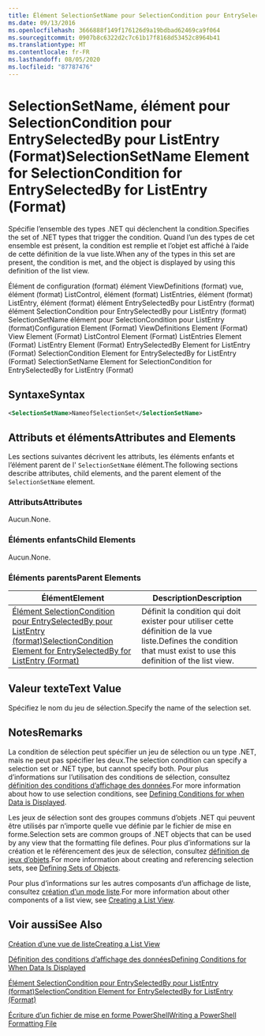 ```yaml
---
title: Élément SelectionSetName pour SelectionCondition pour EntrySelectedBy pour ListEntry (format) | Microsoft Docs
ms.date: 09/13/2016
ms.openlocfilehash: 3666888f149f176126d9a19bdbad62469ca9f064
ms.sourcegitcommit: 0907b8c6322d2c7c61b17f8168d53452c8964b41
ms.translationtype: MT
ms.contentlocale: fr-FR
ms.lasthandoff: 08/05/2020
ms.locfileid: "87787476"
---
```

# <a name="selectionsetname-element-for-selectioncondition-for-entryselectedby-for-listentry-format"></a><span data-ttu-id="48831-102">SelectionSetName, élément pour SelectionCondition pour EntrySelectedBy pour ListEntry (Format)</span><span class="sxs-lookup"><span data-stu-id="48831-102">SelectionSetName Element for SelectionCondition for EntrySelectedBy for ListEntry (Format)</span></span>

<span data-ttu-id="48831-103">Spécifie l’ensemble des types .NET qui déclenchent la condition.</span><span class="sxs-lookup"><span data-stu-id="48831-103">Specifies the set of .NET types that trigger the condition.</span></span> <span data-ttu-id="48831-104">Quand l’un des types de cet ensemble est présent, la condition est remplie et l’objet est affiché à l’aide de cette définition de la vue liste.</span><span class="sxs-lookup"><span data-stu-id="48831-104">When any of the types in this set are present, the condition is met, and the object is displayed by using this definition of the list view.</span></span>

<span data-ttu-id="48831-105">Élément de configuration (format) élément ViewDefinitions (format) vue, élément (format) ListControl, élément (format) ListEntries, élément (format) ListEntry, élément (format) élément EntrySelectedBy pour ListEntry (format) élément SelectionCondition pour EntrySelectedBy pour ListEntry (format) SelectionSetName élément pour SelectionCondition pour ListEntry (format)</span><span class="sxs-lookup"><span data-stu-id="48831-105">Configuration Element (Format) ViewDefinitions Element (Format) View Element (Format) ListControl Element (Format) ListEntries Element (Format) ListEntry Element (Format) EntrySelectedBy Element for ListEntry (Format) SelectionCondition Element for EntrySelectedBy for ListEntry (Format) SelectionSetName Element for SelectionCondition for EntrySelectedBy for ListEntry (Format)</span></span>

## <a name="syntax"></a><span data-ttu-id="48831-106">Syntaxe</span><span class="sxs-lookup"><span data-stu-id="48831-106">Syntax</span></span>

```xml
<SelectionSetName>NameofSelectionSet</SelectionSetName>
```

## <a name="attributes-and-elements"></a><span data-ttu-id="48831-107">Attributs et éléments</span><span class="sxs-lookup"><span data-stu-id="48831-107">Attributes and Elements</span></span>

<span data-ttu-id="48831-108">Les sections suivantes décrivent les attributs, les éléments enfants et l’élément parent de l' `SelectionSetName` élément.</span><span class="sxs-lookup"><span data-stu-id="48831-108">The following sections describe attributes, child elements, and the parent element of the `SelectionSetName` element.</span></span>

### <a name="attributes"></a><span data-ttu-id="48831-109">Attributs</span><span class="sxs-lookup"><span data-stu-id="48831-109">Attributes</span></span>

<span data-ttu-id="48831-110">Aucun.</span><span class="sxs-lookup"><span data-stu-id="48831-110">None.</span></span>

### <a name="child-elements"></a><span data-ttu-id="48831-111">Éléments enfants</span><span class="sxs-lookup"><span data-stu-id="48831-111">Child Elements</span></span>

<span data-ttu-id="48831-112">Aucun.</span><span class="sxs-lookup"><span data-stu-id="48831-112">None.</span></span>

### <a name="parent-elements"></a><span data-ttu-id="48831-113">Éléments parents</span><span class="sxs-lookup"><span data-stu-id="48831-113">Parent Elements</span></span>

|<span data-ttu-id="48831-114">Élément</span><span class="sxs-lookup"><span data-stu-id="48831-114">Element</span></span>|<span data-ttu-id="48831-115">Description</span><span class="sxs-lookup"><span data-stu-id="48831-115">Description</span></span>|
|-------------|-----------------|
|[<span data-ttu-id="48831-116">Élément SelectionCondition pour EntrySelectedBy pour ListEntry (format)</span><span class="sxs-lookup"><span data-stu-id="48831-116">SelectionCondition Element for EntrySelectedBy for ListEntry (Format)</span></span>](./selectioncondition-element-for-entryselectedby-for-listcontrol-format.md)|<span data-ttu-id="48831-117">Définit la condition qui doit exister pour utiliser cette définition de la vue liste.</span><span class="sxs-lookup"><span data-stu-id="48831-117">Defines the condition that must exist to use this definition of the list view.</span></span>|

## <a name="text-value"></a><span data-ttu-id="48831-118">Valeur texte</span><span class="sxs-lookup"><span data-stu-id="48831-118">Text Value</span></span>

<span data-ttu-id="48831-119">Spécifiez le nom du jeu de sélection.</span><span class="sxs-lookup"><span data-stu-id="48831-119">Specify the name of the selection set.</span></span>

## <a name="remarks"></a><span data-ttu-id="48831-120">Notes</span><span class="sxs-lookup"><span data-stu-id="48831-120">Remarks</span></span>

<span data-ttu-id="48831-121">La condition de sélection peut spécifier un jeu de sélection ou un type .NET, mais ne peut pas spécifier les deux.</span><span class="sxs-lookup"><span data-stu-id="48831-121">The selection condition can specify a selection set or .NET type, but cannot specify both.</span></span> <span data-ttu-id="48831-122">Pour plus d’informations sur l’utilisation des conditions de sélection, consultez [définition des conditions d’affichage des données](./defining-conditions-for-displaying-data.md).</span><span class="sxs-lookup"><span data-stu-id="48831-122">For more information about how to use selection conditions, see [Defining Conditions for when Data is Displayed](./defining-conditions-for-displaying-data.md).</span></span>

<span data-ttu-id="48831-123">Les jeux de sélection sont des groupes communs d’objets .NET qui peuvent être utilisés par n’importe quelle vue définie par le fichier de mise en forme.</span><span class="sxs-lookup"><span data-stu-id="48831-123">Selection sets are common groups of .NET objects that can be used by any view that the formatting file defines.</span></span> <span data-ttu-id="48831-124">Pour plus d’informations sur la création et le référencement des jeux de sélection, consultez [définition de jeux d’objets](./defining-selection-sets.md).</span><span class="sxs-lookup"><span data-stu-id="48831-124">For more information about creating and referencing selection sets, see [Defining Sets of Objects](./defining-selection-sets.md).</span></span>

<span data-ttu-id="48831-125">Pour plus d’informations sur les autres composants d’un affichage de liste, consultez [création d’un mode liste](./creating-a-list-view.md).</span><span class="sxs-lookup"><span data-stu-id="48831-125">For more information about other components of a list view, see [Creating a List View](./creating-a-list-view.md).</span></span>

## <a name="see-also"></a><span data-ttu-id="48831-126">Voir aussi</span><span class="sxs-lookup"><span data-stu-id="48831-126">See Also</span></span>

[<span data-ttu-id="48831-127">Création d’une vue de liste</span><span class="sxs-lookup"><span data-stu-id="48831-127">Creating a List View</span></span>](./creating-a-list-view.md)

[<span data-ttu-id="48831-128">Définition des conditions d’affichage des données</span><span class="sxs-lookup"><span data-stu-id="48831-128">Defining Conditions for When Data Is Displayed</span></span>](./defining-conditions-for-displaying-data.md)

[<span data-ttu-id="48831-129">Élément SelectionCondition pour EntrySelectedBy pour ListEntry (format)</span><span class="sxs-lookup"><span data-stu-id="48831-129">SelectionCondition Element for EntrySelectedBy for ListEntry (Format)</span></span>](./selectioncondition-element-for-entryselectedby-for-listcontrol-format.md)

[<span data-ttu-id="48831-130">Écriture d’un fichier de mise en forme PowerShell</span><span class="sxs-lookup"><span data-stu-id="48831-130">Writing a PowerShell Formatting File</span></span>](./writing-a-powershell-formatting-file.md)
